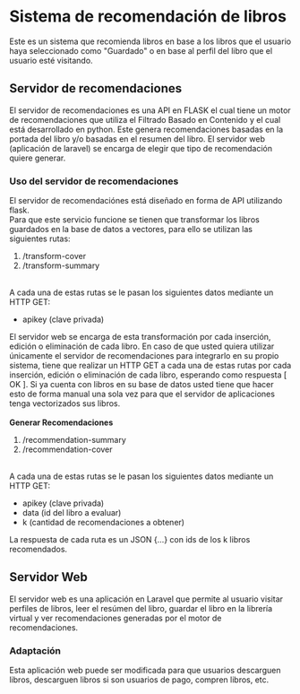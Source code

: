 # Sistema de recomendación de libros
Este es un sistema que recomienda libros en base a los libros que el usuario haya seleccionado como "Guardado" o en base al perfil del 
libro que el usuario esté visitando.

## Servidor de recomendaciones
El servidor de recomendaciones es una API en FLASK el cual tiene un motor de recomendaciones que utiliza el Filtrado Basado en 
Contenido y el cual está desarrollado en python. Este genera recomendaciones basadas en la portada del libro y/o basadas en el 
resumen del libro. El servidor web (aplicación de laravel) se encarga de elegir que tipo de recomendación quiere generar.

### Uso del servidor de recomendaciones
El servidor de recomendaciónes está diseñado en forma de API utilizando flask.
<br>
Para que este servicio funcione se tienen que transformar los libros guardados en la base de datos a vectores, para ello se utilizan las
siguientes rutas:<br>
1. /transform-cover
2. /transform-summary
<br>
A cada una de estas rutas se le pasan los siguientes datos mediante un HTTP GET:

- apikey (clave privada)

El servidor web se encarga de esta transformación por cada inserción, edición o eliminación de cada libro. En caso de que usted quiera
utilizar únicamente el servidor de recomendaciones para integrarlo en su propio sistema, tiene que realizar un HTTP GET a cada una de estas
rutas por cada inserción, edición o eliminación de cada libro, esperando como respuesta [ OK ]. Si ya cuenta con libros en su base de datos
usted tiene que hacer esto de forma manual una sola vez para que el servidor de aplicaciones tenga vectorizados sus libros.
<br><br>
**Generar Recomendaciones**

1. /recommendation-summary
2. /recommendation-cover
<br>
A cada una de estas rutas se le pasan los siguientes datos mediante un HTTP GET:

- apikey (clave privada)
- data (id del libro a evaluar)
- k (cantidad de recomendaciones a obtener)

La respuesta de cada ruta es un JSON {…} con ids de los k libros recomendados.

## Servidor Web
El servidor web es una aplicación en Laravel que permite al usuario visitar perfiles de libros, leer el resúmen del libro, guardar el 
libro en la librería virtual y ver recomendaciones generadas por el motor de recomendaciones.
### Adaptación
Esta aplicación web puede ser modificada para que usuarios descarguen libros, descarguen libros si son usuarios de pago, compren libros,
etc.
